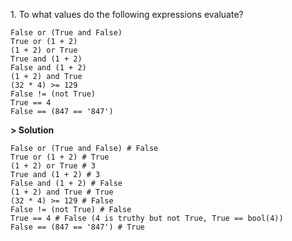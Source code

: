 1\. To what values do the following expressions evaluate?
```
False or (True and False)
True or (1 + 2)
(1 + 2) or True
True and (1 + 2)
False and (1 + 2)
(1 + 2) and True
(32 * 4) >= 129
False != (not True)
True == 4
False == (847 == '847')
```

**> Solution**
```
False or (True and False) # False
True or (1 + 2) # True
(1 + 2) or True # 3
True and (1 + 2) # 3
False and (1 + 2) # False
(1 + 2) and True # True
(32 * 4) >= 129 # False
False != (not True) # False
True == 4 # False (4 is truthy but not True, True == bool(4))
False == (847 == '847') # True
```